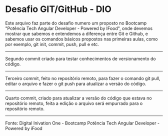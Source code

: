 # Desafio GIT/GitHub - DIO

Este arquivo faz parte do desafio numero um proposto no Bootcamp "Potência Tech Angular Developer - Powered by IFood", onde devemos mostrar que sabemos e entendemos a diferença entre Git e Github, e sabemos usar os comandos básicos propostos nas primeiras aulas, como por exemplo, git init, commit, push,  pull e etc.

____

Segundo commit criado para testar conhecimentos de versionamento do código.

----

Terceiro commit, feito no repositório remoto, para fazer o comando git pull, editar o arquivo e fazer o git push para atualizar a versão do código.

----

Quarto commit, criado para atualizar a versão do código que estava no repositório remoto, feita a edição o arquivo será empurrado para o repositório remoto.

____
Fonte: Digital Inivation One - Bootcamp Potência Tech Angular Developer - Powered by iFood
